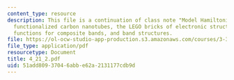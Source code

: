 ```yaml
---
content_type: resource
description: This file is a continuation of class note "Model Hamiltonions" and explains
  functionalized carbon nanotubes, the LEGO bricks of electronic structure, Wannier
  functions for composite bands, and band structures.
file: https://ol-ocw-studio-app-production.s3.amazonaws.com/courses/3-320-atomistic-computer-modeling-of-materials-sma-5107-spring-2005/51add80937046abbe62a2131177cdb9d_4_21_2.pdf
file_type: application/pdf
resourcetype: Document
title: 4_21_2.pdf
uid: 51add809-3704-6abb-e62a-2131177cdb9d
---
```

